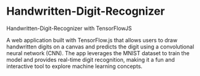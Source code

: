# Handwritten-Digit-Recognizer
Handwritten-Digit-Recognizer with TensorFlowJS

A web application built with TensorFlow.js that allows users to draw handwritten digits on a canvas and predicts the digit using a convolutional neural network (CNN). The app leverages the MNIST dataset to train the model and provides real-time digit recognition, making it a fun and interactive tool to explore machine learning concepts.
